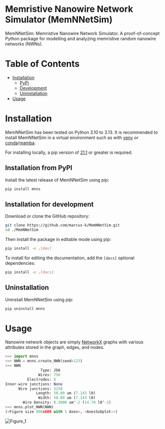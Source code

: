 # Memristive Nanowire Network Simulator (MemNNetSim)

MemNNetSim: Memristive Nanowire Network Simulator. A proof-of-concept Python package for modelling and analyzing memristive random nanowire networks (NWNs).

# Table of Contents
* [Installation](#installation)
  * [PyPi](#installation-from-pypi)
  * [Development](#installation-for-development)
  * [Uninstallation](#uninstallation)
* [Usage](#usage)

# Installation

MemNNetSim has been tested on Python 3.10 to 3.13. It is recommended to install
MemNNetSim in a virtual environment such as with [venv](https://docs.python.org/3/library/venv.html) 
or [conda](https://docs.conda.io/projects/conda/en/stable/user-guide/install/index.html)/[mamba](https://github.com/conda-forge/miniforge).

For installing locally, a pip version of [21.1](https://pip.pypa.io/en/latest/news/#v21-1) 
or greater is required.

## Installation from PyPI

Install the latest release of MemNNetSim using pip:
```bash
pip install mnns
```

## Installation for development

Download or clone the GitHub repository:
```bash
git clone https://github.com/marcus-k/MemNNetSim.git
cd ./MemNNetSim
```

Then install the package in editable mode using pip:
```bash
pip install -e .[dev]
```

To install for editing the documentation, add the `[docs]` optional dependencies:
```bash
pip install -e .[docs]
```

## Uninstallation

Uninstall MemNNetSim using pip:
```bash
pip uninstall mnns
```

# Usage

Nanowire network objects are simply [NetworkX](https://github.com/networkx/networkx) graphs with various attributes stored in the graph, edges, and nodes.

```python
>>> import mnns
>>> NWN = mnns.create_NWN(seed=123)
>>> NWN
                Type: JDA
               Wires: 750
          Electrodes: 0
Inner-wire junctions: None
      Wire junctions: 3238
              Length: 50.00 um (7.143 l0)
               Width: 50.00 um (7.143 l0)
        Wire Density: 0.3000 um^-2 (14.70 l0^-2)
>>> mnns.plot_NWN(NWN)
(<Figure size 800x600 with 1 Axes>, <AxesSubplot:>)
```
![Figure_1](https://user-images.githubusercontent.com/81660172/127204015-9f882ef5-dca3-455d-998f-424a5787b141.png)
